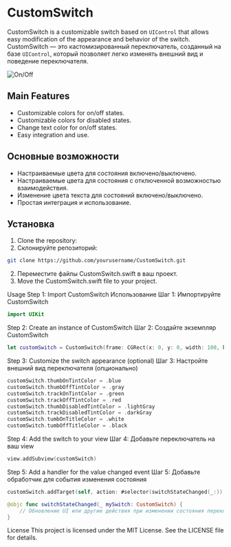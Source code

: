 # CustomSwitch

CustomSwitch is a customizable switch based on `UIControl` that allows easy modification of the appearance and behavior of the switch.
CustomSwitch — это кастомизированный переключатель, созданный на базе `UIControl`, который позволяет легко изменять внешний вид и поведение переключателя.

![On/Off](https://raw.githubusercontent.com/Vlad-tdk/Customizable-UISwitch/main/%D0%A1ustomizable%20UISwitch/03.png)

## Main Features

- Customizable colors for on/off states.
- Customizable colors for disabled states.
- Change text color for on/off states.
- Easy integration and use.


## Основные возможности

- Настраиваемые цвета для состояния включено/выключено.
- Настраиваемые цвета для состояния с отключенной возможностью взаимодействия.
- Изменение цвета текста для состояний включено/выключено.
- Простая интеграция и использование.

## Установка

1. Clone the repository:
1. Склонируйте репозиторий:

```bash
git clone https://github.com/yourusername/CustomSwitch.git
```
2. Переместите файлы CustomSwitch.swift в ваш проект.
2. Move the CustomSwitch.swift file to your project.

Usage
Step 1: Import CustomSwitch
Использование
Шаг 1: Импортируйте CustomSwitch
```swift
import UIKit
```
Step 2: Create an instance of CustomSwitch
Шаг 2: Создайте экземпляр CustomSwitch

```swift
let customSwitch = CustomSwitch(frame: CGRect(x: 0, y: 0, width: 100, height: 77))
```
Step 3: Customize the switch appearance (optional)
Шаг 3: Настройте внешний вид переключателя (опционально)

```swift
customSwitch.thumbOnTintColor = .blue
customSwitch.thumbOffTintColor = .gray
customSwitch.trackOnTintColor = .green
customSwitch.trackOffTintColor = .red
customSwitch.thumbDisabledTintColor = .lightGray
customSwitch.trackDisabledTintColor = .darkGray
customSwitch.tumbOnTitleColor = .white
customSwitch.tumbOffTitleColor = .black
```
Step 4: Add the switch to your view
Шаг 4: Добавьте переключатель на ваш view

```swift
view.addSubview(customSwitch)

```

Step 5: Add a handler for the value changed event
Шаг 5: Добавьте обработчик для события изменения состояния
```swift
customSwitch.addTarget(self, action: #selector(switchStateChanged(_:)), for: .valueChanged)

@objc func switchStateChanged(_ mySwitch: CustomSwitch) {
    // Обновление UI или другие действия при изменении состояния переключателя
}
```
License
This project is licensed under the MIT License. See the LICENSE file for details.
